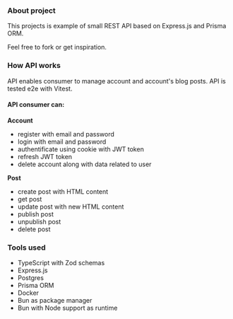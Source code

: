 ### About project

This projects is example of small REST API based on Express.js and Prisma ORM.

Feel free to fork or get inspiration.

### How API works

API enables consumer to manage account and account's blog posts. API is tested e2e with Vitest.

#### API consumer can:

**Account**

-  register with email and password
-  login with email and password
-  authentificate using cookie with JWT token
-  refresh JWT token
-  delete account along with data related to user

**Post**

-  create post with HTML content
-  get post
-  update post with new HTML content
-  publish post
-  unpublish post
-  delete post

### Tools used

-  TypeScript with Zod schemas
-  Express.js
-  Postgres
-  Prisma ORM
-  Docker
-  Bun as package manager
-  Bun with Node support as runtime
